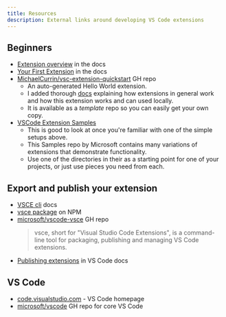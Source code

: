 ```yaml
---
title: Resources
description: External links around developing VS Code extensions
---
```


## Beginners

- [Extension overview](https://code.visualstudio.com/api) in the docs
- [Your First Extension](https://code.visualstudio.com/api/get-started/your-first-extension) in the docs
- [MichaelCurrin/vsc-extension-quickstart](https://github.com/MichaelCurrin/vsc-extension-quickstart) GH repo
    - An auto-generated Hello World extension.
    - I added thorough [docs](https://github.com/MichaelCurrin/vsc-extension-quickstart/tree/master/docs#vs-code-extension-quickstart-docs) explaining how extensions in general work and how this extension works and can used locally.
    - It is available as a _template_ repo so you can easily get your own copy.
- [VSCode Extension Samples](https://github.com/microsoft/vscode-extension-samples)
    - This is good to look at once you're familiar with one of the simple setups above.
    - This Samples repo by Microsoft contains many variations of extensions that demonstrate functionality.
    - Use one of the directories in their as a starting point for one of your projects, or just use pieces you need from each.

## Export and publish your extension

- [VSCE cli](https://vscode-docs.readthedocs.io/en/latest/tools/vscecli/) docs
- [vsce package](https://www.npmjs.com/package/vsce) on NPM
- [microsoft/vscode-vsce](https://github.com/microsoft/vscode-vsce) GH repo
    > vsce, short for "Visual Studio Code Extensions", is a command-line tool for packaging, publishing and managing VS Code extensions.
- [Publishing extensions](https://code.visualstudio.com/api/working-with-extensions/publishing-extension) in VS Code docs

## VS Code

- [code.visualstudio.com](https://code.visualstudio.com/) - VS Code homepage
- [microsoft/vscode](https://github.com/microsoft/vscode) GH repo for core VS Code
